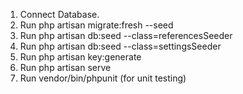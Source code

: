 1. Connect Database.
2. Run php artisan migrate:fresh --seed
3. Run php artisan db:seed --class=referencesSeeder
4. Run php artisan db:seed --class=settingsSeeder
5. Run php artisan key:generate  
6. Run php artisan serve
7. Run vendor/bin/phpunit (for unit testing)
